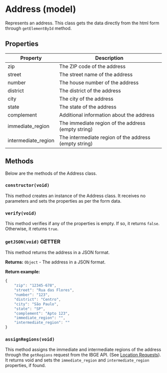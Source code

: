 # Address (model)

Represents an address. This class gets the data directly from the html form through `getElementById` method. 

## Properties

| Property           | Description                                      |
|--------------------|--------------------------------------------------|
| zip                | The ZIP code of the address                      |
| street             | The street name of the address                    |
| number             | The house number of the address                   |
| district           | The district of the address                       |
| city               | The city of the address                           |
| state              | The state of the address                          |
| complement         | Additional information about the address          |
| immediate_region   | The immediate region of the address (empty string) |
| intermediate_region| The intermediate region of the address (empty string) |

## Methods

Below are the methods of the Address class.

### `constructor(void)`

This method creates an instance of the Address class. It receives no parameters and sets the properties as per the form data.

### `verify(void)`

This method verifies if any of the properties is empty. If so, it returns `false`. Otherwise, it returns `true`.

### `getJSON(void)` <Tag color='warning'>GETTER</Tag>

This method returns the address in a JSON format.

**Returns:** `Object` - The address in a JSON format.

**Return example:**

```javascript
{
    "zip": "12345-678",
    "street": "Rua das Flores",
    "number": "123",
    "district": "Centro",
    "city": "São Paulo",
    "state": "SP",
    "complement": "Apto 123",
    "immediate_region": "",
    "intermediate_region": ""
}
```

### `assignRegions(void)`

This method assigns the immediate and intermediate regions of the address through the `getRegions` request from the IBGE API. (See [Location Requests](../modules/requests/external/location-requests.md)). It returns void and sets the `immediate_region` and `intermediate_region` properties, if found.

